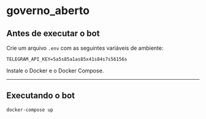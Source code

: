 # governo_aberto

## Antes de executar o bot
Crie um arquivo `.env` com as seguintes variáveis de ambiente:
```
TELEGRAM_API_KEY=5a5s85a1as85x41s84s7s56156s
```

Instale o Docker e o Docker Compose.

---
## Executando o bot
```bash
docker-compose up
```